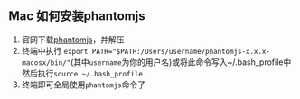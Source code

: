 ## Mac 如何安装phantomjs

1. 官网下载[phantomjs](https://bitbucket.org/ariya/phantomjs/downloads/phantomjs-x.x.x-macosx.zip)，并解压
2. 终端中执行 `export PATH="$PATH:/Users/username/phantomjs-x.x.x-macosx/bin/"`(其中`username`为你的用户名)或将此命令写入~/.bash_profile中然后执行`source ~/.bash_profile`
3. 终端即可全局使用`phantomjs`命令了